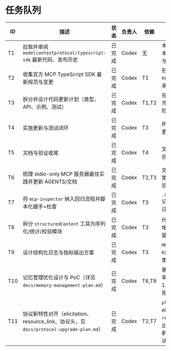 # 任务队列

| ID | 描述 | 状态 | 负责人 | 依赖 | 验收标准 |
| --- | --- | --- | --- | --- | --- |
| T1 | 拉取并审阅 `modelcontextprotocol/typescript-sdk` 最新代码、发布历史 | 已完成 | Codex | 无 | 本地存在仓库副本，梳理主要模块与版本更新点 |
| T2 | 收集官方 MCP TypeScript SDK 最新规范与变更 | 已完成 | Codex | T1 | 形成变更清单并在 `PLAN.md` 引用官方来源 |
| T3 | 拆分并设计代码更新计划（类型、API、示例、测试） | 已完成 | Codex | T1,T2 | 在 PLAN.md 中补齐子任务并评估风险 |
| T4 | 实施更新与测试闭环 | 已完成 | Codex | T3 | 所有目标模块完成更新且测试通过 |
| T5 | 文档与验证收尾 | 已完成 | Codex | T4 | 文档、版本日志、验证报告更新完毕 |
| T6 | 梳理 stdio-only MCP 服务器最佳实践并更新 AGENTS/文档 | 已完成 | Codex | T2,T3 | 文档明确本地运行策略、工具顺序与验证要求 |
| T7 | 将 `mcp-inspector` 纳入回归流程并脚本化握手+检查 | 已完成 | Codex | T3 | `.codex/testing.md` 记录组合命令及通过结果 |
| T8 | 拆分 `structuredContent` 工具为序列化/统计/校验模块 | 已完成 | Codex | T3 | 代码完成拆分并新增单元测试覆盖关键分支 |
| T9 | 设计结构化日志与指标输出方案 | 已完成 | Codex | T3 | `METRICS.md` 与 `RISKS.md` 更新日志策略及监控指标 |
| T10 | 记忆管理优化设计与 PoC（详见 `docs/memory-management-plan.md`） | 已完成 | Codex | T6,T8 | 基准脚本产出压缩率58%、命中率1.0，并更新文档与指标 |
| T11 | 协议新特性对齐（elicitation、resource_link、协议头，见 `docs/protocol-upgrade-plan.md`） | 已完成 | Codex | T2,T7 | `plan_task` 支持 elicitation、`research_mode` 输出 resource_link，新增协议校验及测试 |

